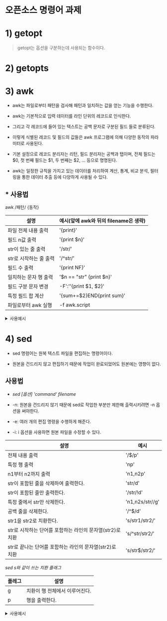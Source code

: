 # 오픈소스 명령어 과제

# 1) **getopt**
> getopt는 옵션을 구분하는데 사용되는 함수이다.

# 2) **getopts**



# 3) **awk**
+ awk는 파일로부터 패턴을 검사해 패턴과 일치하는 값을 얻는 기능을 수행한다.

+ awk는 기본적으로 입력 데이터를 라인 단위의 레코드로 인식한다. 

+ 그리고 각 레코드에 들어 있는 텍스트는 공백 문자로 구분된 필드 들로 분류된다. 

+ 이렇게 식별된 레코드 및 필드의 값들은 awk 프로그램에 의해 다양한 동작의 파라미터로 사용된다.

+ 기본 설정으로 레코드 분리자는 리턴, 필드 분리자는 공백과 탭이며, 전체 필드는 $0, 첫 번째 필드는 $1, 두 번째는 $2, ... 등으로 명명된다.

+ awk는 일정한 규칙을 가지고 있는 데이터를 처리하여 계산, 통계, 비교 분석, 필터링을 통한 데이터 추출 등에 다양하게 사용될 수 있다.

## * 사용법

awk /패턴/ {동작}

|설명|예시(앞에 awk와 뒤의 filename은 생략)|
|------|-------|
|파일 전체 내용 출력|'{print}'|
|필드 n값 출력|'{print $n}'|
|str이 있는 줄 출력|'/str/'|
|str로 시작하는  줄 출력|'/^str/'|
|필드 수 출력|'{print NF}'|
|일치하는 문자 행 출력|'$n == "str" {print $n}'|
|필드 구분 문자 변경|-F':''{print $1, $2}'|
|특정 필드 합 계산|'{sum+=$2}END{print sum}'|
|파일로부터 awk 실행|-f awk.script|


<details> 
<summary>사용예시</summary>
<div markdown="1">

## 출력결과

```
### $ awk '{print}' awk_example.txt
가게이름	가격	위치
탱고아구찜	40000	광주 삼각동
김성용아구찜	28000	광주 문흥동
포미아구찜	15000	목포 하당
해안식당	49000	광주 상무지구
장어나라	29000	광주 문흥동
대게나라	싯가	광주 상무지구
```

---

```
### $ awk '{print $1}' awk_example.txt
가게이름
탱고아구찜
김성용아구찜
포미아구찜
해안식당
장어나라
대게나라
```

---

```
### $ awk '/아구찜/' awk_example.txt
탱고아구찜	40000	광주 삼각동
김성용아구찜	28000	광주 문흥동
포미아구찜	15000	목포 하당
```

---

```
### $ awk '/^장어/' awk_example.txt
장어나라        29000   광주 문흥동
```

---

```
### $ awk '{print NF}' awk_example.txt
3 4 0 4 0 4 0 4 0 4 0 4
```

---

```
### $ awk '$1 == "대게나라" {print $1"\t" $2"\t" $3"\t" $4}' awk_example.txt
대게나라        싯가    광주    상무지구
```

---

```
### $ awk -F'\t' '{print $1 $2}' awk_example.txt	//필드 분리자
가게이름가격
탱고아구찜40000
김성용아구찜28000
포미아구찜15000
해안식당49000
장어나라29000
대게나라싯가
```

---

```
### $ awk '{sum+=$2}END{print sum}' awk_example.txt
161000
```

---

</div>
</details>

# 4) **sed**
+ sed 명령어는 원복 텍스트 파일을 편집하는 명령어이다.

+ 원본을 건드리지 않고 편집하기 때문에 작업이 완료되었어도 원본에는 영향이 없다.

## 사용법

+ *sed [옵션] 'command' filename*

+ -n: 원본을 건드리지 않기 때문에 sed로 작업한 부분만 제한해 출력시키려면 -n 옵션을 써야한다.

+ -e: 여러 개의 편집 명령을 수행하게 해준다.

+ -i: i 옵션을 사용하면 원본 파일을 수정할 수 있다.


|설명|예시|
|------|-------|
|전체 내용 출력|'/$/p'|
|특정 행 출력|'np'|
|n1부터 n2까지 출력|'n1,n2p'|
|str이 포함된 줄을 삭제하여 출력한다.|'str/d'|
|str이 포함된 줄만 출력한다.|'/str/!d'|
|특정 줄에서 str만 삭제한다.|'n1,n2s/str//g'|
|공백 줄을 삭제한다.|'/^$/d'|
|str1을 str2로 치환한다.|'s/str1/str2/'|
|str로 시작하는 단어를 포함하는 라인의 문자열(str2)로 치환|'s/^str/str2/'|
|str로 끝나는 단어를 포함하는 라인의 문자열(str2)로 치환|'s/str$/str2/'|


*sed s와 같이 쓰는 치환 플래그*

|플레그|설명|
|-----|-----|
|g|치환이 행 전체에서 이루어진다.|
|p|행을 출력한다.|


<details> 
<summary>사용예시</summary>
<div markdown="1">

## 출력결과

```
### $ cat example.txt
Two minus one
I can see you're doing really good without me, baby
Two minus one
I'm doing great myself
Hope you know I am
'Cause I'm not lonely, lonely, lonely, lonely, yeah
Lonely, lonely, lonely, lonely, yeah
Two minus one
```

---

```
### $ sed -n '/$/p' example.txt
Two minus one
I can see you're doing really good without me, baby
Two minus one
I'm doing great myself
Hope you know I am
'Cause I'm not lonely, lonely, lonely, lonely, yeah
Lonely, lonely, lonely, lonely, yeah
Two minus one
```

---

```
### $ sed  sed -n '3p' example.txt
Two minus one
```

---

```
### $ sed -n '1,2p' example.txt
Two minus one
I can see you're doing really good without me, baby
```


---

```
### $ sed '/lonely,/d' example.txt
Two minus one
I can see you're doing really good without me, baby
Two minus one
I'm doing great myself
Hope you know I am
Two minus one
```

---

```
### $ sed '/Two/!d' example.txt
Two minus one
Two minus one
```

---

```
### $ sed -n '1,5s/minus//gp' example.txt
Two  one
Two  one
```

---

```
### $ sed -n 's/'Cause/Because/p' example.txt
Because I'm not lonely, lonely, lonely, lonely, yeah
```

---

```
### $ sed -n 's/^Hope/hell/p' example.txt
hell you know I am
```

---

```
### $ sed 's/one.$/ONE/g' example.txt
Two minus ONE 
I can see you're doing really good without me, baby 
Two minus ONE 
I'm doing great myself
Hope you know I am
'Cause I'm not lonely, lonely, lonely, lonely, yeah
Lonely, lonely, lonely, lonely, yeah
Two minus ONE
```

</div>
</details>


